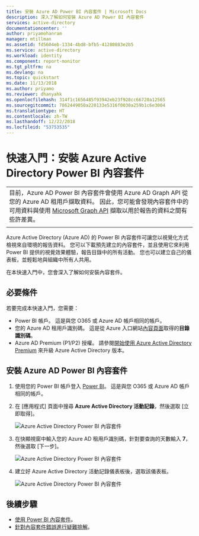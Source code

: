 ```yaml
---
title: 安裝 Azure AD Power BI 內容套件 | Microsoft Docs
description: 深入了解如何安裝 Azure AD Power BI 內容套件
services: active-directory
documentationcenter: ''
author: priyamohanram
manager: mtillman
ms.assetid: fd5604eb-1334-4bd8-bfb5-41280883e2b5
ms.service: active-directory
ms.workload: identity
ms.component: report-monitor
ms.tgt_pltfrm: na
ms.devlang: na
ms.topic: quickstart
ms.date: 11/13/2018
ms.author: priyamo
ms.reviewer: dhanyahk
ms.openlocfilehash: 314f1c1656485f93942eb23f928cc66720a12565
ms.sourcegitcommit: 7862449050a220133e5316f0030a259b1c6e3004
ms.translationtype: HT
ms.contentlocale: zh-TW
ms.lasthandoff: 12/22/2018
ms.locfileid: "53753535"
---
```

# <a name="quickstart-install-azure-active-directory-power-bi-content-pack"></a>快速入門：安裝 Azure Active Directory Power BI 內容套件

|  |
|--|
|目前，Azure AD Power BI 內容套件會使用 Azure AD Graph API 從您的 Azure AD 租用戶擷取資料。 因此，您可能會發現內容套件中的可用資料與使用 [Microsoft Graph API](concept-reporting-api.md) 擷取以用於報告的資料之間有些許差異。 |
|  |

Azure Active Directory (Azure AD) 的 Power BI 內容套件可讓您以視覺化方式檢視來自環境的報告資料。 您可以下載預先建立的內容套件，並且使用它來利用 Power BI 提供的視覺效果體驗，報告目錄中的所有活動。 您也可以建立自己的儀表板，並輕鬆地與組織中所有人共用。 

在本快速入門中，您會深入了解如何安裝內容套件。

## <a name="prerequisites"></a>必要條件

若要完成本快速入門，您需要：

* Power BI 帳戶。 這是與您 O365 或 Azure AD 帳戶相同的帳戶。 
* 您的 Azure AD 租用戶識別碼。 這是從 Azure 入口網站[內容頁面](https://portal.azure.com/#blade/Microsoft_AAD_IAM/ActiveDirectoryMenuBlade/Properties)取得的**目錄識別碼**。
* Azure AD Premium (P1/P2) 授權。 請參閱[開始使用 Azure Active Directory Premium](../fundamentals/active-directory-get-started-premium.md) 來升級 Azure Active Directory 版本。

## <a name="install-azure-ad-power-bi-content-pack"></a>安裝 Azure AD Power BI 內容套件 

1. 使用您的 Power BI 帳戶登入 [Power BI](https://app.powerbi.com/groups/me/getdata/services)。 這是與您 O365 或 Azure AD 帳戶相同的帳戶。

2. 在 [應用程式] 頁面中搜尋 **Azure Active Directory 活動記錄**，然後選取 [立即取得]。 

   ![Azure Active Directory Power BI 內容套件](./media/quickstart-install-power-bi-content-pack/getitnow.png) 
    
3. 在快顯視窗中輸入您的 Azure AD 租用戶識別碼，針對要查詢的天數輸入 **7**，然後選取 [下一步]。
    
   ![Azure Active Directory Power BI 內容套件](./media/quickstart-install-power-bi-content-pack/connect.png) 

4. 建立好 Azure Active Directory 活動記錄儀表板後，選取該儀表板。

   ![Azure Active Directory Power BI 內容套件](./media/quickstart-install-power-bi-content-pack/dashboard.png) 
    
## <a name="next-steps"></a>後續步驟

* [使用 Power BI 內容套件](howto-power-bi-content-pack.md)。
* [針對內容套件錯誤進行疑難排解](troubleshoot-content-pack.md)。
